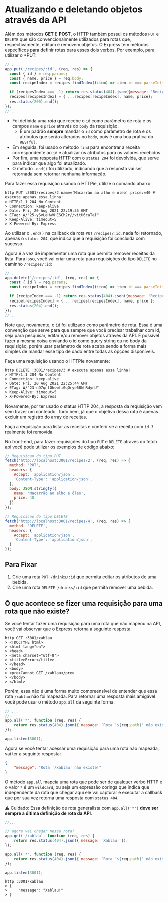# Atualizando e deletando objetos através da API
Além dos métodos **GET** E **POST**, o HTTP também possui os métodos `PUT` e `DELETE` que são convencionalmente utilizados para rotas que, respectivamente, editam e removem objetos. O Express tem métodos específicos para definir rotas para esses dois verbos. Por exemplo, para utilizar o *PUT:
```js
// ...
app.put('/recipes/:id', (req, res) => {
  const { id } = req.params;
  const { name, price } = req.body;
  const recipeIndex = recipes.findIndex((item) => item.id === parseInt(id));

  if (recipesIndex === -1) return res.status(404).json({message: 'Recipe not found!'});
  recipes[recipesIndex] = { ...recipes[recipeIndex], name, price};
  res.status(200).end();
});
// ...
```

- Foi definida uma *rota* que recebe o `id` como parâmetro de rota e os campos `name` e `price` através do `body` da requisição.  
  - É um padrão **sempre** mandar o `id` como parâmetro de rota e os atributos que serão alterados no `body`, pois é uma boa prática do `RESTful`.
- Em seguida, foi usado o método `find` para encontrar a receita correspondente ao `id` e atualizar os atributos para os valores recebidos.
- Por fim, uma resposta HTTP com o `status 204` foi devolvida, que serve para indicar que algo foi atualizado.
- O método `.end()` foi utilizado, indicando que a resposta vai ser retornada sem retornar nenhuma informação.

Para fazer essa requisição usando o HTTPie, utilize o comando abaixo:
```
http PUT :3001/recipes/2 name='Macarrão ao alho e óleo' price:=40 # execute apenas essa linha!
> HTTP/1.1 204 No Content
> Connection: keep-alive
> Date: Fri, 20 Aug 2021 22:19:35 GMT
> ETag: W/"25-ySvLeHwVHESCh2r//vitH6caTaI"
> Keep-Alive: timeout=5
> X-Powered-By: Express
```

Ao utilizar o `.end()` na callback da rota `PUT` `/recipes/:id`, nada foi retornado, apenas o `status 204`, que indica que a requisição foi concluída com sucesso.

Agora é a vez de implementar uma rota que permita remover receitas da lista. Para isso, você vai criar uma rota para requisições do tipo `DELETE` no caminho `/recipes/:id`:
```js
// ...
app.delete('/recipes/:id', (req, res) => {
  const { id } = req.params;
  const recipeIndex = recipes.findIndex((item) => item.id === parseInt(id));

  if (recipeIndex === -1) return res.status(404).json({message: 'Recipe not found!'});
  recipe[recipesIndex] = { ...recipes[recipesIndex], name, price };
  res.status(204).end();
});
// ...
```

Note que, novamente, o `id` foi utilizado como parâmetro de rota. Essa é uma convenção que serve para que sempre que você precisar trabalhar com id, seja para pesquisar, editar e/ou remover objetos através da API. É possível fazer a mesma coisa enviando o id como query string ou no body da requisição, porém usar parâmetro de rota acaba sendo a forma mais simples de mandar esse tipo de dado entre todas as opções disponíveis.

Faça uma requisição usando o HTTPie novamente:
```
http DELETE :3001/recipes/3 # execute apenas essa linha!
> HTTP/1.1 204 No Content
> Connection: keep-alive
> Date: Fri, 20 Aug 2021 22:25:44 GMT
> ETag: W/"23-nD7qnlOhswfi0qOrye68khRdynU"
> Keep-Alive: timeout=5
> X-Powered-By: Express
```

Novamente, por ter usado o status HTTP 204, a resposta da requisição vem sem trazer um conteúdo. Tudo bem, já que o objetivo dessa rota é apenas excluir um registro do array de receitas.

Faça a requisição para listar as receitas e conferir se a receita com `id 3` realmente foi removida.

No front-end, para fazer requisições do tipo `PUT` e `DELETE` através do fetch api você pode utilizar os exemplos de código abaixo:
```js
// Requisicao do tipo PUT
fetch('http://localhost:3001/recipes/2', (req, res) => {
  method: 'PUT',
  headers: {
    Accept: 'application/json',
    'Content-Type': 'application/json',
  },
  body: JSON.stringfy({
    name: 'Macarrão ao alho e óleo',
    price: 40
  })
});

// Requisicao do tipo DELETE
fetch('http://localhost:3001/recipes/4', (req, res) => {
  method: 'DELETE',
  headers: {
    Accept: 'application/json',
    'Content-Type': 'application/json',
  }
});
```


## Para Fixar
1. Crie uma rota `PUT /drinks/:id` que permita editar os atributos de uma bebida.
2. Crie uma rota `DELETE /drinks/:id` que permita remover uma bebida.


## O que acontece se fizer uma requisição para uma rota que não existe?
Se você tentar fazer uma requisição para uma rota que não mapeou na API, você vai observar que o Express retorna a seguinte resposta:
```
http GET :3001/xablau
> <!DOCTYPE html>
> <html lang="en">
> <head>
> <meta charset="utf-8">
> <title>Error</title>
> </head>
> <body>
> <pre>Cannot GET /xablau</pre>
> </body>
> </html>
```

Porém, essa não é uma forma muito compreensível de entender que essa rota `/xablau` não foi mapeada. Para retornar uma resposta mais amigável você pode usar o método `app.all` da seguinte forma:
```js
// ...
//...
app.all('*', function (req, res) {
	return res.status(404).json({ message: `Rota '${req.path}' não existe!`});
});

app.listen(3001);
```

Agora se você tentar acessar uma requisição para uma rota não mapeada, vai ter a seguinte resposta:
```json
{
    "message": "Rota '/xablau' não existe!"
}
```

O método `app.all` mapeia uma rota que pode ser de qualquer verbo HTTP e o valor `*` é um `wildcard`, ou seja um expressão coringa que indica que independente da rota que chegar aqui ele vai capturar e executar a callback que por sua vez retorna uma resposta com `status 404`.

⚠️ Cuidado: Essa definição de rota generalista com `app.all('*')` **deve ser sempre a última definição de rota da API**.
```js
//...

// agora vai chegar nessa rota!
app.get('/xablau', function (req, res) {
	return res.status(404).json({ message: `Xablau!`});
});

app.all('*', function (req, res) {
	return res.status(404).json({ message: `Rota '${req.path}' não existe!`});
});

app.listen(3001);
```

```
http :3001/xablau
> {
>     "message": "Xablau!"
> }
```
